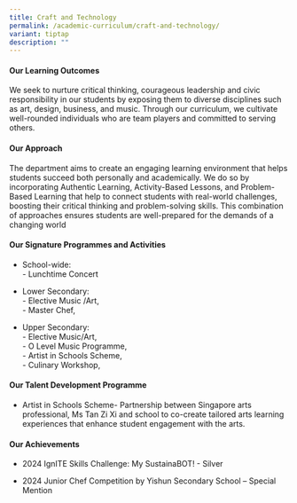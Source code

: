 ```yaml
---
title: Craft and Technology
permalink: /academic-curriculum/craft-and-technology/
variant: tiptap
description: ""
---
```

<h4><strong>Our Learning Outcomes</strong></h4>
<p>We seek to nurture critical thinking, courageous leadership and civic
responsibility in our students by exposing them to diverse disciplines
such as art, design, business, and music. Through our curriculum, we cultivate
well-rounded individuals who are team players and committed to serving
others.</p>
<h4><strong>Our Approach</strong></h4>
<p>The department aims to create an engaging learning environment that helps
students succeed both personally and academically. We do so by incorporating
Authentic Learning, Activity-Based Lessons, and Problem-Based Learning
that help to connect students with real-world challenges, boosting their
critical thinking and problem-solving skills. This combination of approaches
ensures students are well-prepared for the demands of a changing world</p>
<h4><strong>Our Signature Programmes and Activities</strong></h4>
<ul data-tight="true" class="tight">
<li>
<p>School-wide:
<br>- Lunchtime Concert&nbsp;&nbsp;</p>
</li>
<li>
<p>Lower Secondary:
<br>- Elective Music /Art,
<br>- Master Chef,&nbsp;</p>
</li>
<li>
<p>Upper Secondary:
<br>-&nbsp;Elective Music/Art,
<br>- O Level Music Programme,
<br>- Artist in Schools Scheme,
<br>- Culinary Workshop,</p>
</li>
</ul>
<h4><strong>Our Talent Development Programme</strong></h4>
<ul data-tight="true" class="tight">
<li>
<p>Artist in Schools Scheme- Partnership between Singapore arts professional,
Ms Tan Zi Xi and school to co-create tailored arts learning experiences
that enhance student engagement with the arts.</p>
</li>
</ul>
<h4><strong>Our Achievements</strong></h4>
<ul data-tight="true" class="tight">
<li>
<p>2024 IgnITE Skills Challenge: My SustainaBOT! - Silver</p>
</li>
<li>
<p>2024 Junior Chef Competition by Yishun Secondary School – Special Mention</p>
</li>
</ul>
<p></p>
